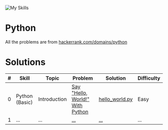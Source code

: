 
![My Skills](https://skillicons.dev/icons?i=python&theme=dark)

# Python

All the problems are from
[hackerrank.com/domains/python](https://www.hackerrank.com/domains/python)

# Solutions

| #   | Skill          | Topic        | Problem                                                                                         | Solution                                                                                 | Difficulty |
| --- | -------------- | ------------ | ----------------------------------------------------------------------------------------------- | ---------------------------------------------------------------------------------------- | ---------- |
| 0   | Python (Basic) | Introduction | [Say "Hello, World!" With Python](https://www.hackerrank.com/challenges/py-hello-world/problem) | [hello_world.py](https://github.com/naumanaarif/hackerrank/tree/main/python/hello_world) | Easy       |
| 1   | ...            | ...          | [...]()                                                                                         | [...]()                                                                                  | ...        |

